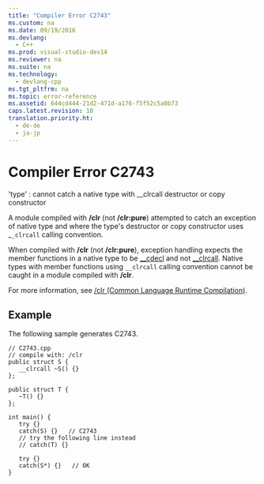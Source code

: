 ```yaml
---
title: "Compiler Error C2743"
ms.custom: na
ms.date: 09/19/2016
ms.devlang: 
  - C++
ms.prod: visual-studio-dev14
ms.reviewer: na
ms.suite: na
ms.technology: 
  - devlang-cpp
ms.tgt_pltfrm: na
ms.topic: error-reference
ms.assetid: 644cd444-21d2-471d-a176-f5f52c5a0b73
caps.latest.revision: 10
translation.priority.ht: 
  - de-de
  - ja-jp
---
```

# Compiler Error C2743
'type' : cannot catch a native type with __clrcall destructor or copy constructor  
  
 A module compiled with **/clr** (not **/clr:pure**) attempted to catch an exception of native type and where the type's destructor or copy constructor uses _`_clrcall` calling convention.  
  
 When compiled with **/clr** (not **/clr:pure**), exception handling expects the member functions in a native type to be [__cdecl](../vs140/__cdecl.md) and not [__clrcall](../Topic/__clrcall.md). Native types with member functions using `__clrcall` calling convention cannot be caught in a module compiled with **/clr**.  
  
 For more information, see [/clr (Common Language Runtime Compilation)](../Topic/-clr%20\(Common%20Language%20Runtime%20Compilation\).md).  
  
## Example  
 The following sample generates C2743.  
  
```  
// C2743.cpp  
// compile with: /clr  
public struct S {  
   __clrcall ~S() {}  
};  
  
public struct T {  
   ~T() {}  
};  
  
int main() {  
   try {}  
   catch(S) {}   // C2743  
   // try the following line instead  
   // catch(T) {}  
  
   try {}  
   catch(S*) {}   // OK  
}  
```